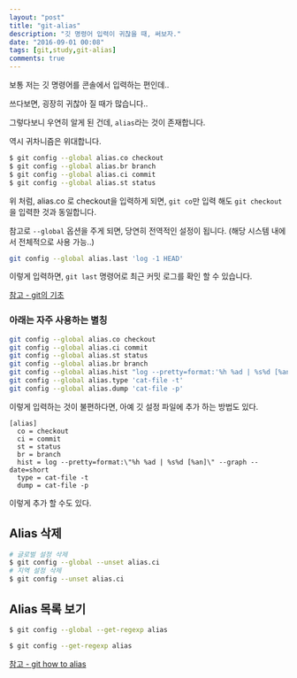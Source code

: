 ```yaml
---
layout: "post"
title: "git-alias"
description: "깃 명령어 입력이 귀찮을 때, 써보자."
date: "2016-09-01 00:08"
tags: [git,study,git-alias]
comments: true
---
```


보통 저는 깃 명령어를 콘솔에서 입력하는 편인데..

쓰다보면, 굉장히 귀찮아 질 때가 많습니다..

그렇다보니 우연히 알게 된 건데, `alias`라는 것이 존재합니다.

역시 귀차니즘은 위대합니다.

```bash
$ git config --global alias.co checkout
$ git config --global alias.br branch
$ git config --global alias.ci commit
$ git config --global alias.st status
```

위 처럼, alias.co 로 checkout을 입력하게 되면, `git co`만 입력 해도 `git checkout`을 입력한 것과 동일합니다.

참고로 `--global` 옵션을 주게 되면, 당연히 전역적인 설정이 됩니다. (해당 시스템 내에서 전체적으로 사용 가능..)

```bash
git config --global alias.last 'log -1 HEAD'
```
이렇게 입력하면, `git last` 명령어로 최근 커밋 로그를 확인 할 수 있습니다.

[참고 - git의 기초](https://git-scm.com/book/ko/v2/Git%EC%9D%98-%EA%B8%B0%EC%B4%88-Git-Alias)

### 아래는 자주 사용하는 별칭

```bash
git config --global alias.co checkout
git config --global alias.ci commit
git config --global alias.st status
git config --global alias.br branch
git config --global alias.hist "log --pretty=format:'%h %ad | %s%d [%an]' --graph --date=short"
git config --global alias.type 'cat-file -t'
git config --global alias.dump 'cat-file -p'
```

이렇게 입력하는 것이 불편하다면, 아예 깃 설정 파일에 추가 하는 방법도 있다.

```text
[alias]
  co = checkout
  ci = commit
  st = status
  br = branch
  hist = log --pretty=format:\"%h %ad | %s%d [%an]\" --graph --date=short
  type = cat-file -t
  dump = cat-file -p
```
이렇게 추가 할 수도 있다.

## Alias 삭제

```bash
# 글로벌 설정 삭제
$ git config --global --unset alias.ci
# 지역 설정 삭제
$ git config --unset alias.ci
```

## Alias 목록 보기

```bash
$ git config --global --get-regexp alias

$ git config --get-regexp alias
```

[참고 - git how to alias](https://githowto.com/aliases)
